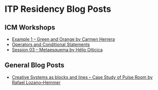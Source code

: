 # ITP Residency Blog Posts
## ICM Workshops
* [Example 1 – Green and Orange by Carmen Herrera](https://github.com/guillemontecinos/itp-residency-2020-2021/blob/master/icm-workshops/session-01/session-01.md)
* [Operators and Conditional Statements](https://github.com/guillemontecinos/itp-residency-2020-2021/blob/master/icm-workshops/session-03/session-03.md)
* [Session 03 – Metaesquema by Hélio Oiticica](https://github.com/guillemontecinos/itp-residency-2020-2021/blob/master/icm-workshops/session-04/session-04-example.md)
## General Blog Posts
* [Creative Systems as blocks and lines – Case Study of Pulse Room by Rafael Lozano–Hemmer](https://github.com/guillemontecinos/itp-residency-2020-2021/blob/master/system-design-blog/creative-systems-as-blocks.md)